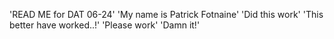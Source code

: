 'READ ME for DAT 06-24' 
'My name is Patrick Fotnaine'
'Did this work'
'This better have worked..!'
'Please work'
'Damn it!'
